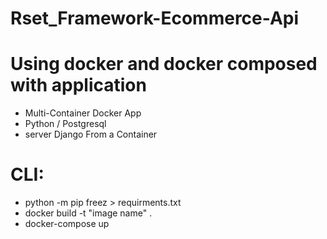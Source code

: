 # Rset_Framework-Ecommerce-Api









# Using docker and docker composed with application
 - Multi-Container Docker App
 - Python / Postgresql
 - server Django From a Container

 # CLI:
 - python -m pip freez > requirments.txt
 - docker build -t "image name" .
 - docker-compose up